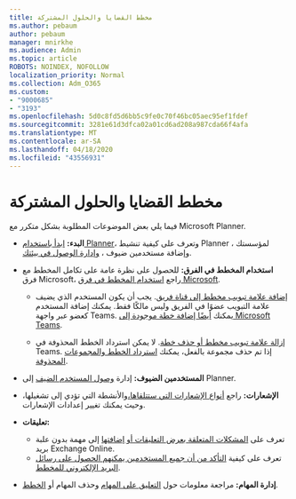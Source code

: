 ```yaml
---
title: مخطط القضايا والحلول المشتركة
ms.author: pebaum
author: pebaum
manager: mnirkhe
ms.audience: Admin
ms.topic: article
ROBOTS: NOINDEX, NOFOLLOW
localization_priority: Normal
ms.collection: Adm_O365
ms.custom:
- "9000685"
- "3193"
ms.openlocfilehash: 5d0c8fd5d6bb5c9fe0c70f46bc05aec95ef1fdef
ms.sourcegitcommit: 3281e61d3dfca02a01cd6ad208a987cda66f4afa
ms.translationtype: MT
ms.contentlocale: ar-SA
ms.lasthandoff: 04/18/2020
ms.locfileid: "43556931"
---
```

# <a name="planner-common-issues-and-resolutions"></a>مخطط القضايا والحلول المشتركة

فيما يلي بعض الموضوعات المطلوبة بشكل متكرر مع Microsoft Planner.
 
- **البدء:** [ابدأ باستخدام Planner](https://support.office.com/article/microsoft-planner-help-4a9a13c6-3adf-4a60-a6fc-15c0b15e16fc)، وتعرف على كيفية تنشيط Planner لمؤسستك ، وإضافة مستخدمين ضيوف ، [وإدارة الوصول في بيئتك](https://docs.microsoft.com/office365/planner/planner-for-admins).

- **استخدام المخطط في الفرق:** للحصول على نظرة عامة على تكامل المخطط مع فرق Microsoft، راجع [استخدام المخطط في فرق Microsoft](https://support.office.com/article/62798a9f-e8f7-4722-a700-27dd28a06ee0).

     - [إضافة علامة تبويب مخطط إلى قناة فريق](https://support.office.com/article/62798a9f-e8f7-4722-a700-27dd28a06ee0#bkmk_addaplannertabtoateamchannel). يجب أن يكون المستخدم الذي يضيف علامة التبويب عضوًا في الفريق وليس مالكًا فقط. يمكنك إضافة المستخدم كعضو عبر واجهة Teams. يمكنك [أيضًا إضافة خطة موجودة إلى Microsoft Teams](https://techcommunity.microsoft.com/t5/Planner-Blog/Bringing-a-Plan-into-Microsoft-Teams/ba-p/57463).

    - [إزالة علامة تبويب مخطط أو حذف خطة](https://support.office.com/article/62798a9f-e8f7-4722-a700-27dd28a06ee0#bkmk_removeaplannertabordeleteaplan). لا يمكن استرداد الخطط المحذوفة في Teams. إذا تم حذف مجموعة بالفعل، يمكنك [استرداد الخطط والمجموعات المحذوفة](https://techcommunity.microsoft.com/t5/planner-blog/microsoft-planner-now-you-can-recover-deleted-plans-and-groups/ba-p/362242
).
 
- **المستخدمين الضيوف:** إدارة [وصول المستخدم الضيف](https://support.office.com/article/guest-access-in-microsoft-planner-cc5d7f96-dced-4da4-ab62-08c72d9759c6) إلى Planner.
 
- **الإشعارات:** راجع [أنواع الإشعارات التي ستتلقاها،](https://support.office.com/article/stay-on-top-of-tasks-and-plans-with-email-and-notifications-cce223d6-b0ae-43cf-a080-266e2414a859)والأنشطة التي تؤدي إلى تشغيلها، وحيث يمكنك تغيير إعدادات الإشعارات.
 
- **تعليقات:** 
   - تعرف على [المشكلات المتعلقة بعرض التعليقات أو إضافتها](https://docs.microsoft.com/office365/planner/planner-for-admins#can-people-in-my-organization-use-planner-if-they-dont-have-an-exchange-online-mailbox) إلى مهمة بدون علبة بريد Exchange Online.
   - تعرف على كيفية [التأكد من أن جميع المستخدمين يمكنهم الحصول على رسائل البريد الإلكتروني للمخطط](https://docs.microsoft.com/office365/planner/planner-for-admins#how-do-i-make-sure-all-my-users-can-get-emails-forplanner).

- **إدارة المهام:** مراجعة معلومات حول [التعليق على المهام](https://support.office.com/article/comment-on-tasks-in-microsoft-planner-fd4aedde-7785-4cd0-96ee-122fbc9140e1) وحذف المهام أو [الخطط](https://support.office.com/article/delete-a-task-or-plan-39e10e78-13f0-446d-94cd-9e562648497a).
